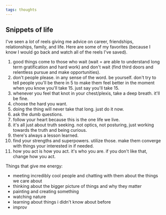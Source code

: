 ```yaml
---
tags: thoughts
---
```


## Snippets of life

I've seen a *lot* of reels giving me advice on career, friendships, relationships, family, and life. Here are some of my favorites (because I know I would go back and watch all of the reels I've saved).

1. good things come to those who wait (wait = are able to understand long term gratification and hard work) and don't wait (find third doors and relentless pursue and make opportunities).
2. don't people please. in any sense of the word. be yourself. don't try to tell people you'll be there in 5 to make them feel better in the moment when you know you'll take 15. just say you'll take 15.
3. whenever you feel that knot in your chest/plexis, take a deep breath. it'll be fine.
4. choose the hard you want.
5. doing the thing will never take that long. just do it now.
6. ask the dumb questions.
7. follow your heart because this is the one life we live.
8. it's all just about truth seeking. not optics, not posturing, just working towards the truth and being curious.
9. there's always a lesson learned.
10. find your strengths and superpowers. utilize those. make them converge with things your interested in if needed.
11. how you act is how you act. it's who you are. if you don't like that, change how you act.

Things that give me energy:
- meeting incredibly cool people and chatting with them about the things we care about
- thinking about the bigger picture of things and why they matter
- painting and creating something
- watching nature
- learning about things i didn't know about before
- improv